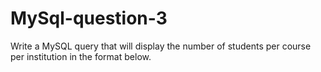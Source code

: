 # MySql-question-3
Write a MySQL query that will display the number of students per course per institution in the format below.

